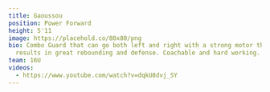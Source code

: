 ```yaml
---
title: Gaoussou
position: Power Forward
height: 5'11
image: https://placehold.co/80x80/png
bio: Combo Guard that can go both left and right with a strong motor that
  results in great rebounding and defense. Coachable and hard working.
team: 16U
videos:
  - https://www.youtube.com/watch?v=dqkU8dvj_SY
---
```

